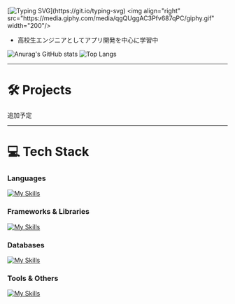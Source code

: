 [![Typing SVG](https://readme-typing-svg.herokuapp.com?font=Fira+Code&size=22&pause=1000&color=2ECC71&width=435&lines=Welcome+to+my+GitHub!;Get+to+know+me!)](https://git.io/typing-svg)
<img align="right" src="https://media.giphy.com/media/qgQUggAC3Pfv687qPC/giphy.gif" width="200"/>

- 高校生エンジニアとしてアプリ開発を中心に学習中

![Anurag's GitHub stats](https://github-readme-stats.vercel.app/api?username=Kykoji000)  ![Top Langs](https://github-readme-stats.vercel.app/api/top-langs/?username=Kykoji000&layout=compact)  

---

# 🛠 Projects

追加予定

---

# 💻 Tech Stack

### Languages
[![My Skills](https://skillicons.dev/icons?i=python,php,html,css)](https://skillicons.dev)

### Frameworks & Libraries
[![My Skills](https://skillicons.dev/icons?i=django,fastapi,laravel,nextjs,react,tailwind)](https://skillicons.dev)

### Databases
[![My Skills](https://skillicons.dev/icons?i=mysql)](https://skillicons.dev)

### Tools & Others
[![My Skills](https://skillicons.dev/icons?i=figma,docker,git)](https://skillicons.dev)
